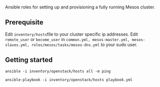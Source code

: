 Ansible roles for setting up and provisioning a fully running Mesos cluster.

## Prerequisite

Edit ```inventory/hosts```file to your cluster specific ip addresses. Edit ```remote_user``` or ```become_user``` in ```common.yml, mesos-master.yml, mesos-slaves.yml, roles/mesos/tasks/mesos-dns.yml``` to your sudo user.

## Getting started

```
ansible -i inventory/openstack/hosts all -m ping
```

```
ansible-playbook -i inventory/openstack/hosts playbook.yml
```
